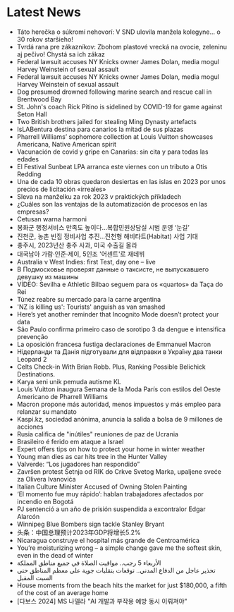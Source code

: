 # Latest News
-  Táto herečka o súkromí nehovorí: V SND ulovila manžela kolegyne... o 30 rokov staršieho!
-  Tvrdá rana pre zákazníkov: Zbohom plastové vrecká na ovocie, zeleninu aj pečivo! Chystá sa ich zákaz
-  Federal lawsuit accuses NY Knicks owner James Dolan, media mogul Harvey Weinstein of sexual assault
-  Federal lawsuit accuses NY Knicks owner James Dolan, media mogul Harvey Weinstein of sexual assault
-  Dog presumed drowned following marine search and rescue call in Brentwood Bay
-  St. John's coach Rick Pitino is sidelined by COVID-19 for game against Seton Hall
-  Two British brothers jailed for stealing Ming Dynasty artefacts
-  IsLABentura destina para canarios la mitad de sus plazas
-  Pharrell Williams’ sophomore collection at Louis Vuitton showcases Americana, Native American spirit
-  Vacunación de covid y gripe en Canarias: sin cita y para todas las edades
-  El Festival Sunbeat LPA arranca este viernes con un tributo a Otis Redding
-  Una de cada 10 obras quedaron desiertas en las islas en 2023 por unos precios de licitación «irreales»
-  Sleva na manželku za rok 2023 v praktických příkladech
-  ¿Cuáles son las ventajas de la automatización de procesos en las empresas?
-  Cetusan warna harmoni
-  봉화군 행정서비스 만족도 높이다…복합민원상담실 시범 운영 ‘눈길’
-  진천군, 농촌 빈집 정비사업 추진…진천형 해비타트(Habitat) 사업 기대
-  충주시, 2023년산 충주 사과, 미국 수출길 올라
-  대국남아 가람·인준·제이, 5인조 '어센트'로 재데뷔
-  Australia v West Indies: first Test, day one – live
-  В Подмосковье проверят данные о таксисте, не выпускавшего девушку из машины
-  VÍDEO: Sevilha e Athletic Bilbao seguem para os «quartos» da Taça do Rei
-  Túnez reabre su mercado para la carne argentina
-  'NZ is killing us': Tourists' anguish as van smashed
-  Here’s yet another reminder that Incognito Mode doesn’t protect your data
-  São Paulo confirma primeiro caso de sorotipo 3 da dengue e intensifica prevenção
-  La oposición francesa fustiga declaraciones de Emmanuel Macron
-  Нідерланди та Данія підготували для відправки в Україну два танки Leopard 2
-  Celts Check-in With Brian Robb. Plus, Ranking Possible Belichick Destinations.
-  Karya seni unik pemuda autisme KL
-  Louis Vuitton inaugura Semana de la Moda París con estilos del Oeste Americano de Pharrell Williams
-  Macron propone más autoridad, menos impuestos y más empleo para relanzar su mandato
-  Kaspi.kz, sociedad anónima, anuncia la salida a bolsa de 9 millones de acciones
-  Rusia califica de "inútiles" reuniones de paz de Ucrania
-  Brasileiro é ferido em ataque a Israel
-  Expert offers tips on how to protect your home in winter weather
-  Young man dies as car hits tree in the Hunter Valley
-  Valverde: “Los jugadores han respondido”
-  Završen protest Šetnja od RIK do Crkve Svetog Marka, upaljene sveće za Olivera Ivanovića
-  Italian Culture Minister Accused of Owning Stolen Painting
-  ‘El momento fue muy rápido’: hablan trabajadores afectados por incendio en Bogotá
-  PJ sentenció a un año de prisión suspendida a excontralor Edgar Alarcón
-  Winnipeg Blue Bombers sign tackle Stanley Bryant
-  头条：中国总理预计2023年GDP将增长5.2%
-  Nicaragua construye el hospital más grande de Centroamérica
-  You’re moisturizing wrong – a simple change gave me the softest skin, even in the dead of winter
-  الأربعاء 5 رجب.. مواقيت الصلاة في جميع مناطق المملكة
-  تحذير عاجل من الدفاع المدني.. توقعات بتقلبات جوية على معظم المناطق حتى السبت المقبل
-  House moments from the beach hits the market for just $180,000, a fifth of the cost of an average home
-  [다보스 2024] MS 나델라 "AI 개발과 부작용 예방 동시 이뤄져야"
